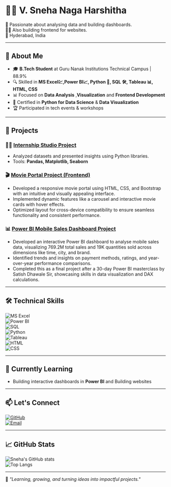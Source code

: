 # 👩‍💻 V. Sneha Naga Harshitha

🎯 Passionate about analysing data and building dashboards.  
👩‍💻 Also building frontend for websites.  
📍 Hyderabad, India  

---

## 🚀 About Me  
- 🎓 **B.Tech Student** at Guru Nanak Institutions Technical Campus | 88.9%  
- 🔍 Skilled in **MS Excel💹,Power BI📈, Python 🐍, SQL 🛠️, Tableau 📊, HTML, CSS**  
- 📊 Focused on **Data Analysis** ,**Visualization** and **Frontend Development**
- 📜 Certified in **Python for Data Science** & **Data Visualization**  
- 🏆 Participated in tech events & workshops  

---

## 📂 Projects  
### 🧑‍💻 [Internship Studio Project](https://github.com/sneha-8934/Internshipstudio-Project/blob/main/project%20internship%20studio.ipynb)  
- Analyzed datasets and presented insights using Python libraries.  
- Tools: **Pandas, Matplotlib, Seaborn**

### 🎬 [Movie Portal Project (Frontend)](https://github.com/sneha-8934/Movie_website_frontend)  
- Developed a responsive movie portal using HTML, CSS, and Bootstrap with an intuitive and visually appealing interface.  
- Implemented dynamic features like a carousel and interactive movie cards with hover effects.  
- Optimized layout for cross-device compatibility to ensure seamless functionality and consistent performance.

### 📊 [Power BI Mobile Sales Dashboard Project](https://github.com/sneha-8934/Mobile-Sales-Dashboard)  
- Developed an interactive Power BI dashboard to analyse mobile sales data, visualizing 769.2M total sales and 19K quantities sold across dimensions like time, city, and brand.  
- Identified trends and insights on payment methods, ratings, and year-over-year performance comparisons.  
- Completed this as a final project after a 30-day Power BI masterclass by Satish Dhawale Sir, showcasing skills in data visualization and DAX calculations.

---

## 🛠️ Technical Skills   
![MS Excel](https://img.shields.io/badge/MS_Excel-F2C812?style=for-the-badge&logo=power-bi&logoColor=white)  
![Power BI](https://img.shields.io/badge/Power_BI-F2C811?style=for-the-badge&logo=power-bi&logoColor=white)  
![SQL](https://img.shields.io/badge/SQL-316192?style=for-the-badge&logo=postgresql&logoColor=white)  
![Python](https://img.shields.io/badge/Python-3776AB?style=for-the-badge&logo=python&logoColor=white)  
![Tableau](https://img.shields.io/badge/Tableau-E97627?style=for-the-badge&logo=tableau&logoColor=white)  
![HTML](https://img.shields.io/badge/HTML-E34F26?style=for-the-badge&logo=html5&logoColor=white)  
![CSS](https://img.shields.io/badge/CSS-1572B6?style=for-the-badge&logo=css3&logoColor=white)

---

## 🌱 Currently Learning  
 
- Building interactive dashboards in **Power BI** and Building websites

---

## 📫 Let's Connect  
[![GitHub](https://img.shields.io/badge/GitHub-sneha--8934-181717?style=for-the-badge&logo=github)](https://github.com/sneha-8934)  
[![Email](https://img.shields.io/badge/Email-harshithav257@gmail.com-D14836?style=for-the-badge&logo=gmail&logoColor=white)](mailto:harshithav257@gmail.com)  

---

## 📈 GitHub Stats  
![Sneha's GitHub stats](https://github-readme-stats.vercel.app/api?username=sneha-8934&show_icons=true&theme=radical)  
![Top Langs](https://github-readme-stats.vercel.app/api/top-langs/?username=sneha-8934&layout=compact&theme=radical)  

---

🎉 _"Learning, growing, and turning ideas into impactful projects."_
